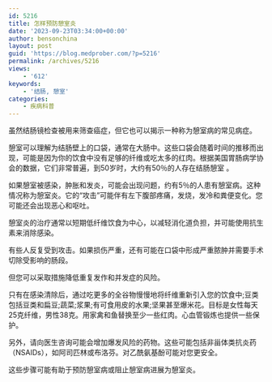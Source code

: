 ```yaml
---
id: 5216
title: 怎样预防憩室炎
date: '2023-09-23T03:34:00+00:00'
author: bensonchina
layout: post
guid: 'https://blog.medprober.com/?p=5216'
permalink: /archives/5216
views:
    - '612'
keywords:
    - '结肠, 憩室'
categories:
    - 疾病科普
---
```


虽然结肠镜检查被用来筛查癌症，但它也可以揭示一种称为憩室病的常见病症。

 憩室可以理解为结肠壁上的口袋，通常在大肠中。这些口袋会随着时间的推移而出现，可能是因为你的饮食中没有足够的纤维或吃太多的红肉。根据美国胃肠病学协会的数据，它们非常普遍，到50岁时，大约有50％的人存在结肠憩室 。

如果憩室被感染，肿胀和发炎，可能会出现问题，约有5％的人患有憩室病。这种情况称为憩室炎。它的“攻击”可能伴有左下腹部疼痛，发烧，发冷和粪便变化。您可能还会出现恶心和呕吐。

憩室炎的治疗通常以短期低纤维饮食为中心，以减轻消化道负担，并可能使用抗生素来消除感染。

有些人反复受到攻击。如果损伤严重，还有可能在口袋中形成严重脓肿并需要手术切除受影响的肠段。

但您可以采取措施降低重复发作和并发症的风险。

只有在感染清除后，通过吃更多的全谷物慢慢地将纤维重新引入您的饮食中;豆类包括豆类和扁豆;蔬菜;浆果;有可食用皮的水果;坚果甚至爆米花。目标是女性每天25克纤维，男性38克。用家禽和鱼替换至少一些红肉。心血管锻炼也提供一些保护。

另外，请向医生咨询可能会增加爆发风险的药物。这些可能包括非甾体类抗炎药（NSAIDs），如阿司匹林或布洛芬。对乙酰氨基酚可能对您更安全。

这些步骤可能有助于预防憩室病或阻止憩室病进展为憩室炎。